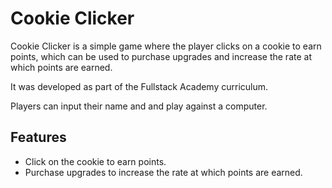 
# Cookie Clicker
Cookie Clicker is a simple game where the player clicks on a cookie to earn points, which can be used to purchase upgrades and increase the rate at which points are earned.


It was developed as part of the Fullstack Academy curriculum.

Players can input their name and and play against a computer. 



## Features

- Click on the cookie to earn points.
- Purchase upgrades to increase the rate at which points are earned.

